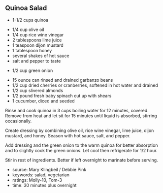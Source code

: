 Quinoa Salad
------------

- 1-1/2 cups quinoa
<!-- -->
- 1/4 cup olive oil
- 1/4 cup rice wine vinegar
- 2 tablespoons lime juice
- 1 teaspoon dijon mustard
- 1 tablespoon honey
- several shakes of hot sauce
- salt and pepper to taste
<!-- -->
- 1/2 cup green onion
<!-- -->
- 15 ounce can rinsed and drained garbanzo beans
- 1/2 cup dried cherries or cranberries, softened in hot water and drained
- 1/2 cup slivered almonds
- 1/2 pound fresh baby spinach cut up with shears
- 1 cucumber, diced and seeded

Rinse and cook quinoa in 3 cups boiling water for 12 minutes,
covered. Remove from heat and let sit for 15 minutes until liquid is
absorbed, stirring occasionally.

Create dressing by combining olive oil, rice wine vinegar, lime juice,
dijon mustard, and honey. Season with hot sauce, salt, and pepper.

Add dressing and the green onion to the warm quinoa for better
absorption and to slightly cook the green onions.  Let cool then
refrigerate for 1/2 hour.

Stir in rest of ingredients.  Better if left overnight to marinate
before serving.

- source: Mary Klingbeil / Debbie Pink
- keywords: salad, vegetarian
- ratings: Molly-10, Tom-3
- time: 30 minutes plus overnight
